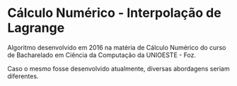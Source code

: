 # Cálculo Numérico - Interpolação de Lagrange
Algoritmo desenvolvido em 2016 na matéria de Cálculo Numérico do curso de Bacharelado em Ciência da Computação da UNIOESTE - Foz.

Caso o mesmo fosse desenvolvido atualmente, diversas abordagens seriam diferentes.
